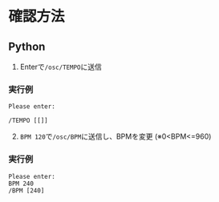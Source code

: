 # 確認方法
## Python
1. Enterで`/osc/TEMPO`に送信
### 実行例
```
Please enter:

/TEMPO [[]]
```

2. `BPM 120`で`/osc/BPM`に送信し、BPMを変更   (※0<BPM<=960)
### 実行例
```
Please enter:
BPM 240
/BPM [240]
```
